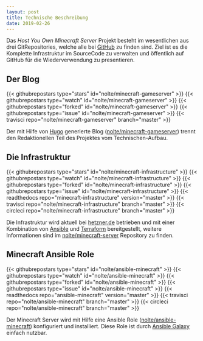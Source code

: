 ```yaml
---
layout: post
title: Technische Beschreibung
date: 2019-02-26
---
```


Das *Host You Own Minecraft Server* Projekt besteht im wesentlichen aus drei GitRepositories, welche alle bei [GitHub](https://github.com/nolte?utf8=%E2%9C%93&tab=repositories&q=minecraft&type=&language=) zu finden sind. Ziel ist es die Komplette Infrastruktur im SourceCode zu verwalten und öffentlich auf GitHub für die Wiederverwendung zu presentieren.

## Der Blog

{{< githubrepostars type="stars" id="nolte/minecraft-gameserver" >}}
{{< githubrepostars type="watch" id="nolte/minecraft-gameserver" >}}
{{< githubrepostars type="forked" id="nolte/minecraft-gameserver" >}}
{{< githubrepostars type="issue" id="nolte/minecraft-gameserver" >}}
{{< travisci repo="nolte/minecraft-gameserver" branch="master" >}}

Der mit Hilfe von [Hugo](https://gohugo.io) generierte Blog ([nolte/minecraft-gameserver](https://github.com/nolte/minecraft-gameserver)) trennt den Redaktionellen Teil des Projektes vom Technischen-Aufbau.

## Die Infrastruktur

{{< githubrepostars type="stars" id="nolte/minecraft-infrastructure" >}}
{{< githubrepostars type="watch" id="nolte/minecraft-infrastructure" >}}
{{< githubrepostars type="forked" id="nolte/minecraft-infrastructure" >}}
{{< githubrepostars type="issue" id="nolte/minecraft-infrastructure" >}}
{{< readthedocs repo="minecraft-infrastructure" version="master" >}}
{{< travisci repo="nolte/minecraft-infrastructure" branch="master" >}}
{{< circleci repo="nolte/minecraft-infrastructure" branch="master" >}}

Die Infrastruktur wird aktuell bei [hetzner.de](https://hetzner.de/cloud) betrieben und mit einer Kombination von [Ansible](https://www.ansible.com/) und [Terraform](https://www.terraform.io/) bereitgestellt, weitere Informationen sind im [nolte/minecraft-server](https://github.com/nolte/minecraft-server) Repository zu finden.

## Minecraft Ansible Role

{{< githubrepostars type="stars" id="nolte/ansible-minecraft" >}}
{{< githubrepostars type="watch" id="nolte/ansible-minecraft" >}}
{{< githubrepostars type="forked" id="nolte/ansible-minecraft" >}}
{{< githubrepostars type="issue" id="nolte/ansible-minecraft" >}}
{{< readthedocs repo="ansible-minecraft" version="master" >}}
{{< travisci repo="nolte/ansible-minecraft" branch="master" >}}
{{< circleci repo="nolte/ansible-minecraft" branch="master" >}}

Der Minecraft Server wird mit Hilfe eine Ansible Role ([nolte/ansible-minecraft](https://github.com/nolte/ansible-minecraft)) konfiguriert und installiert. Diese Role ist durch [Ansible Galaxy](https://galaxy.ansible.com/nolte/minecraft) einfach nutzbar.
